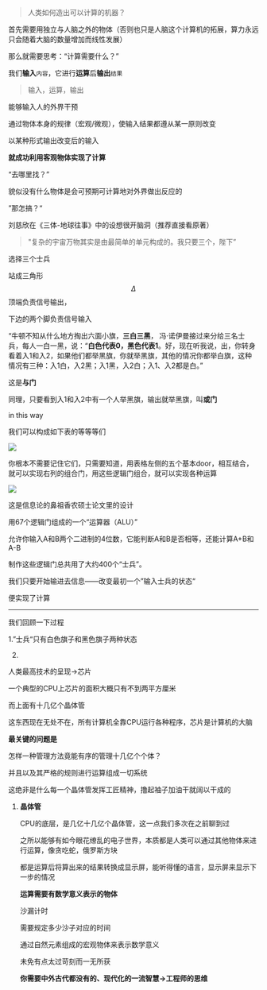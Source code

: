 >  人类如何造出可以计算的机器？

首先需要用独立与人脑之外的物体（否则也只是人脑这个计算机的拓展，算力永远只会随着大脑的数量增加而线性发展）

那么就需要思考：“计算需要什么？”

我们**输入**`内容`，它进行**运算**后**输出**`结果`

> 输入，运算，输出

能够输入人的外界干预

通过物体本身的规律（宏观/微观），使输入结果都遵从某一原则改变

以某种形式输出改变后的输入

**就成功利用客观物体实现了计算**

“去哪里找？”

貌似没有什么物体是会可预期可计算地对外界做出反应的

”那怎搞？“

刘慈欣在《三体-地球往事》中的设想很开脑洞（推荐直接看原著）

> "复杂的宇宙万物其实是由最简单的单元构成的。我只要三个，陛下”

选择三个士兵

站成三角形
$$
\Delta
$$
顶端负责信号输出，

下边的两个脚负责信号输入

“牛顿不知从什么地方掏出六面小旗，**三白三黑**，
冯·诺伊曼接过来分给三名士兵，每人一白一黑，说：“**白色代表0，黑色代表1**。好，现在听我说，出，你转身看着入1和入2，如果他们都举黑旗，你就举黑旗，其他的情况你都举白旗，这种情况有三种：入1白，入2黑；入1黑，入2白；入1、入2都是白。”

这是**与门**

同理，只要看到入1和入2中有一个人举黑旗，输出就举黑旗，叫**或门**

in this way

我们可以构成如下表的等等等们

![](F:\Blog\Gitbook\img\1.jpg)

你根本不需要记住它们，只需要知道，用表格左侧的五个基本door，相互结合，就可以实现右列的组合门，用这些逻辑门组合，就可以实现各种运算

![](F:\Blog\Gitbook\img\2.jpg)

这是信息论的鼻祖香农硕士论文里的设计

用67个逻辑门组成的一个“运算器（ALU）”

允许你输入A和B两个二进制的4位数，它能判断A和B是否相等，还能计算A+B和A-B

制作这些逻辑门总共用了大约400个“士兵”。

我们只要开始输进去信息——改变最初一个”输入士兵的状态“

便实现了计算

------

我们回顾一下过程

1.”士兵“只有白色旗子和黑色旗子两种状态

2.







 人类最高技术的呈现→芯片

一个典型的CPU上芯片的面积大概只有不到两平方厘米

而上面有十几亿个晶体管

这东西现在无处不在，所有计算机全靠CPU运行各种程序，芯片是计算机的大脑

**最关键的问题是**

怎样一种管理方法竟能有序的管理十几亿个个体？

并且以及其严格的规则进行运算组成一切系统

这绝非是什么每一个晶体管发挥工匠精神，撸起袖子加油干就阔以干成的

1. **晶体管**

   CPU的底层，是几亿十几亿个晶体管，这一点我们多次在之前聊到过

   之所以能够有如今眼花缭乱的电子世界，本质都是人类可以通过其他物体来进行运算，像贪吃蛇，俄罗斯方块

   都是运算后将算出来的结果转换成显示屏，能听得懂的语言，显示屏来显示下一步的情况

   **运算需要有数学意义表示的物体**

   沙漏计时

   需要规定多少沙子对应的时间

   通过自然元素组成的宏观物体来表示数学意义

   未免有点太过苛刻而一无所获

   **你需要中外古代都没有的、现代化的一流智慧→工程师的思维**